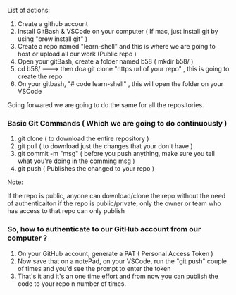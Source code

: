 List of actions:
 1) Create a github account
 2) Install GitBash & VSCode on your computer ( If mac, just install git by using "brew install git" )
 3) Create a repo named "learn-shell" and this is where we are going to host or upload all our work (Public repo )  
 4) Open your gitBash, create a folder named b58 ( mkdir b58/ )
 5) cd b58/ ---> then doa git clone "https url of your repo" , this is going to create the repo
 6) On your gitbash, "# code learn-shell" , this will open the folder on your VSCode

Going forwared we are going to do the same for all the repositories.


### Basic Git Commands ( Which we are going to do continuously )
 1) git clone             ( to download the entire repository )
 2) git pull              ( to download just the changes that your don't have ) 
 3) git commit -m "msg"   ( before you push anything, make sure you tell what you're doing in the comming msg ) 
 4) git push              ( Publishes the changed to your repo )


Note:

 If the repo is public, anyone can download/clone the repo without the need of authenticaiton
 if the repo is public/private, only the owner or team who has access to that repo can only publish


### So, how to authenticate to our GitHub account from our computer ?
 1) On your GitHub account, generate a PAT ( Personal Access Token )
 2) Now save that on a notePad, on your VSCode, run the "git push" couple of times and you'd see the prompt to enter the token
 3) That's it and it's an one time effort and from now you can publish the code to your repo n number of times.





